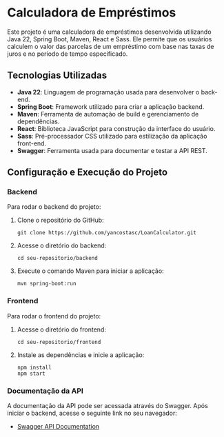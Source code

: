 # Calculadora de Empréstimos

Este projeto é uma calculadora de empréstimos desenvolvida utilizando Java 22, Spring Boot, Maven, React e Sass. 
Ele permite que os usuários calculem o valor das parcelas de um empréstimo com base nas taxas de juros e no período de tempo especificado.

## Tecnologias Utilizadas

- **Java 22**: Linguagem de programação usada para desenvolver o back-end.
- **Spring Boot**: Framework utilizado para criar a aplicação backend.
- **Maven**: Ferramenta de automação de build e gerenciamento de dependências.
- **React**: Biblioteca JavaScript para construção da interface do usuário.
- **Sass**: Pré-processador CSS utilizado para estilização da aplicação front-end.
- **Swagger**: Ferramenta usada para documentar e testar a API REST.

## Configuração e Execução do Projeto

### Backend

Para rodar o backend do projeto:

1. Clone o repositório do GitHub:

   ```
   git clone https://github.com/yancostasc/LoanCalculator.git
   ```

3. Acesse o diretório do backend:

   ```
   cd seu-repositorio/backend
   ```

4. Execute o comando Maven para iniciar a aplicação:

   ```
   mvn spring-boot:run
   ```

### Frontend

Para rodar o frontend do projeto:

1. Acesse o diretório do frontend:

   ```
   cd seu-repositorio/frontend
   ```

2. Instale as dependências e inicie a aplicação:

   ```
   npm install
   npm start
   ```

### Documentação da API

A documentação da API pode ser acessada através do Swagger. Após iniciar o backend, acesse o seguinte link no seu navegador:

- [Swagger API Documentation](http://localhost:8080/swagger-ui.html)
